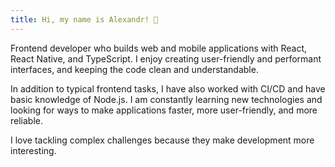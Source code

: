 ```yaml
---
title: Hi, my name is Alexandr! 🤚
---
```


Frontend developer who builds web and mobile applications with React, React Native, and TypeScript. I enjoy creating user-friendly and performant interfaces, and keeping the code clean and understandable.

In addition to typical frontend tasks, I have also worked with CI/CD and have basic knowledge of Node.js. I am constantly learning new technologies and looking for ways to make applications faster, more user-friendly, and more reliable.

I love tackling complex challenges because they make development more interesting.
